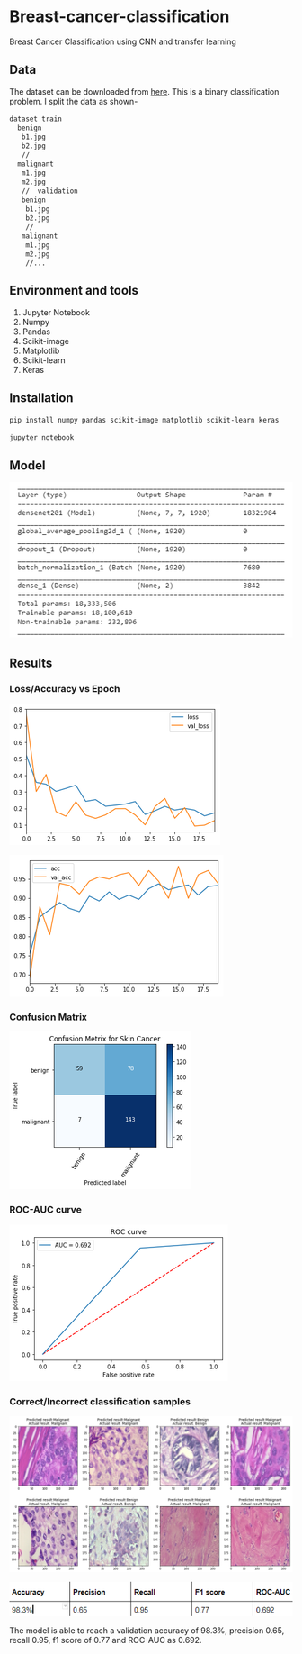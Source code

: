 # Breast-cancer-classification

Breast Cancer Classification using CNN and transfer learning



## Data

The dataset can be downloaded from [here](https://web.inf.ufpr.br/vri/databases/breast-cancer-histopathological-database-breakhis/). This is a binary classification problem. I split the data as shown-

```
dataset train
  benign
   b1.jpg
   b2.jpg
   //
  malignant
   m1.jpg
   m2.jpg
   //  validation
   benign
    b1.jpg
    b2.jpg
    //
   malignant
    m1.jpg
    m2.jpg
    //...
```    

## Environment and tools

1. Jupyter Notebook
2. Numpy
3. Pandas
4. Scikit-image
5. Matplotlib
6. Scikit-learn
7. Keras

## Installation

`pip install numpy pandas scikit-image matplotlib scikit-learn keras`

`jupyter notebook`

## Model

![model](images/image6.png)

## Results

### Loss/Accuracy vs Epoch

![loss/accuracy](images/image1.png)

![loss/accuracy](images/image2.png)

### Confusion Matrix

![roc-auc](images/image3.png)

### ROC-AUC curve

![roc-auc](images/image4.png)

### Correct/Incorrect classification samples

![results](images/image5.png)


![results](images/image7.png)

The model is able to reach a validation accuracy of 98.3%, precision 0.65, recall 0.95, f1 score of 0.77 and ROC-AUC as 0.692.

